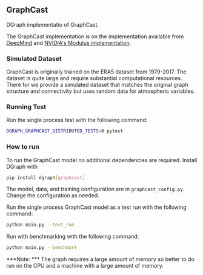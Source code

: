 ## GraphCast

DGraph implementatio of GraphCast. 

The GraphCast implementation is on the implementation available from [DeepMind](https://github.com/google-deepmind/graphcast)
 and [NVIDIA's Modulus implementation](https://github.com/NVIDIA/modulus/tree/main/examples/weather/graphcast).

### Simulated Dataset

GraphCast is originally trained on the ERA5 dataset from 1979-2017. The dataset is quite large and require substantial computational resources. There for we provide a simulated dataset that matches the original graph structure and connectivity but uses random data for atmospheric variables. 

### Running Test

Run the single process test with the following command:

```bash
DGRAPH_GRAPHCAST_DISTRIBUTED_TESTS=0 pytest
```

### How to run

To run the GraphCast model no additional dependencies are required. Install DGraph with

```bash
pip install dgraph[graphcast]
```

The model, data, and training configuration are in `graphcast_config.py`. Change the configuration as needed.

Run the single process GraphCast model as a test run with the following command:
```bash
python main.py --test_run
```

Run with benchmarking with the following command:
```bash
python main.py --benchmark
```
***Note: *** The graph requires a large amount of memory so better to do run on the CPU and a machine with a large amount of memory. 
